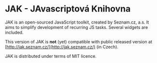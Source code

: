 # JAK - JAvascriptová Knihovna #

JAK is an open-sourced JavaScript toolkit, created by Seznam.cz, a.s. It aims to simplify development of recurring JS tasks. Several widgets are included. 

This version of JAK is **not** (yet) compatible with public released version at [http://jak.seznam.cz/](http://jak.seznam.cz/) (in Czech).

JAK is distributed under terms of MIT licence.
